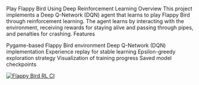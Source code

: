 Play Flappy Bird Using Deep Reinforcement Learning
Overview
This project implements a Deep Q-Network (DQN) agent that learns to play Flappy Bird through reinforcement learning. The agent learns by interacting with the environment, receiving rewards for staying alive and passing through pipes, and penalties for crashing.
Features

Pygame-based Flappy Bird environment
Deep Q-Network (DQN) implementation
Experience replay for stable learning
Epsilon-greedy exploration strategy
Visualization of training progress
Saved model checkpoints


[![Flappy Bird RL CI](https://github.com/ManishMurthy/Flappy_Bird_RL/actions/workflows/python-app.yml/badge.svg)](https://github.com/ManishMurthy/Flappy_Bird_RL/actions/workflows/python-app.yml)
